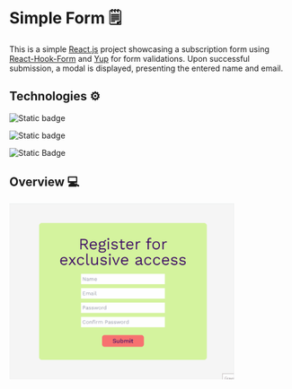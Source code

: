 # Simple Form 🗒️

This is a simple [React.js](https://react.dev/)  project showcasing a subscription form using [React-Hook-Form](https://www.react-hook-form.com/) and [Yup](https://www.npmjs.com/package/yup) for form validations. Upon successful submission, a modal is displayed, presenting the entered name and email.

## Technologies ⚙️

![Static badge](https://img.shields.io/badge/-ReactJs-61DAFB?logo=react&logoColor=white&style=for-the-badge)

![Static badge](https://img.shields.io/badge/next.js-000000?style=for-the-badge&logo=nextdotjs&logoColor=white)

![Static Badge](https://img.shields.io/badge/tailwindcss-%2338B2AC.svg?style=for-the-badge&logo=tailwind-css&logoColor=white)


## Overview 💻


<img src="./public/overview-form.gif" width="400px">


